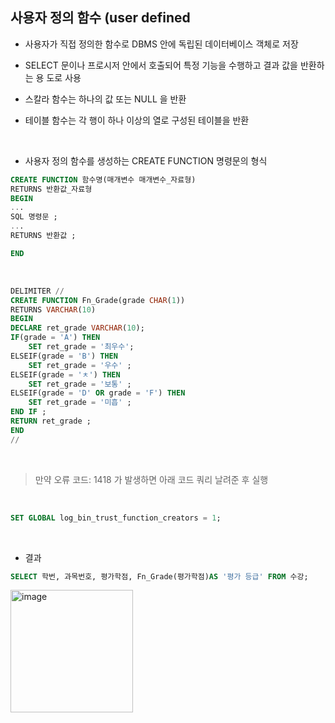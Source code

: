## 사용자 정의 함수 (user defined

- 사용자가 직접 정의한 함수로 DBMS 안에 독립된 데이터베이스 객체로 저장

- SELECT 문이나 프로시저 안에서 호출되어 특정 기능을 수행하고 결과 값을 반환하는 용
도로 사용

- 스칼라 함수는 하나의 값 또는 NULL 을 반환

- 테이블 함수는 각 행이 하나 이상의 열로 구성된 테이블을 반환

<br/>

- 사용자 정의 함수를 생성하는 CREATE FUNCTION 명령문의 형식

~~~sql
CREATE FUNCTION 함수명(매개변수 매개변수_자료형)
RETURNS 반환값_자료형
BEGIN
...
SQL 명령문 ;
...
RETURNS 반환값 ;

END 
~~~

<br/>

~~~sql
DELIMITER // 
CREATE FUNCTION Fn_Grade(grade CHAR(1))
RETURNS VARCHAR(10)
BEGIN
DECLARE ret_grade VARCHAR(10);
IF(grade = 'A') THEN
	SET ret_grade = '최우수';
ELSEIF(grade = 'B') THEN
	SET ret_grade = '우수' ;
ELSEIF(grade = 'ㅊ') THEN
	SET ret_grade = '보통' ;
ELSEIF(grade = 'D' OR grade = 'F') THEN
	SET ret_grade = '미흡' ;
END IF ; 
RETURN ret_grade ;
END 
//
~~~

<br/>

> 만약 오류 코드: 1418 가 발생하면 아래 코드 쿼리 날려준 후 실행

<br/>

~~~sql 
SET GLOBAL log_bin_trust_function_creators = 1;
~~~

<br/>

- 결과

~~~sql
SELECT 학번, 과목번호, 평가학점, Fn_Grade(평가학점)AS '평가 등급' FROM 수강;
~~~

<img width="196" alt="image" src="https://user-images.githubusercontent.com/92145785/199668649-56049dc9-46c1-43d7-875d-17bba21f4b05.png">
